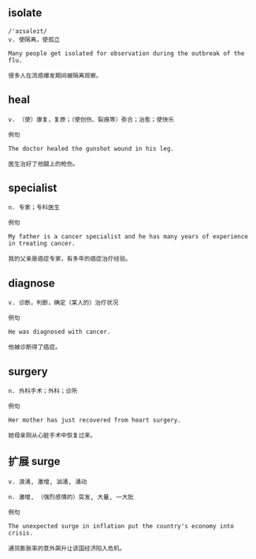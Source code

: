 ## isolate
```
/'aɪsəleɪt/
v. 使隔离，使孤立

Many people get isolated for observation during the outbreak of the flu.

很多人在流感爆发期间被隔离观察。
```
## heal
```
v. （使）康复，复原；（使创伤、裂痕等）弥合；治愈；使快乐

例句

The doctor healed the gunshot wound in his leg.

医生治好了他腿上的枪伤。
```
## specialist
```
n. 专家；专科医生

例句

My father is a cancer specialist and he has many years of experience in treating cancer.

我的父亲是癌症专家，有多年的癌症治疗经验。
```
## diagnose
```
v. 诊断，判断，确定（某人的）治疗状况

例句

He was diagnosed with cancer.

他被诊断得了癌症。
```
## surgery
```
n. 外科手术；外科；诊所

例句

Her mother has just recovered from heart surgery.

她母亲刚从心脏手术中恢复过来。

```
## 扩展 surge
```
v. 浪涌, 激增, 汹涌, 涌动

n. 激增, （强烈感情的）突发, 大量, 一大批

例句

The unexpected surge in inflation put the country's economy into crisis.

通货膨胀率的意外飙升让该国经济陷入危机。
```